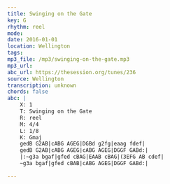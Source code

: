 ```yaml
---
title: Swinging on the Gate
key: G
rhythm: reel
mode: 
date: 2016-01-01
location: Wellington
tags: 
mp3_file: /mp3/swinging-on-the-gate.mp3
mp3_url: 
abc_url: https://thesession.org/tunes/236
source: Wellington
transcription: unknown
chords: false
abc: |
    X: 1
    T: Swinging on the Gate
    R: reel
    M: 4/4
    L: 1/8
    K: Gmaj
    gedB G2AB|cABG AGEG|DGBd g2fg|eaag fdef|
    gedB G2AB|cABG AGEG|cABG AGEG|DGGF GABd:|
    |:~g3a bgaf|gfed cBAG|EAAB cBAG|(3EFG AB cdef|
    ~g3a bgaf|gfed cBAB|cABG AGEG|DGGF GABd:|
    
---
```


